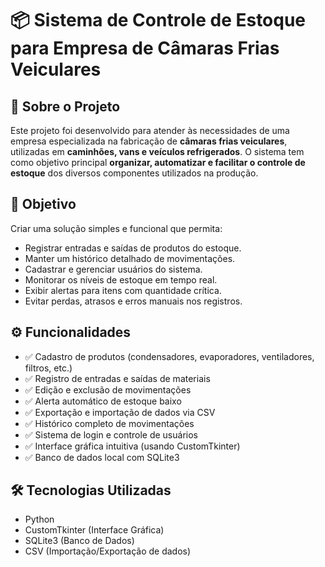 # 📦 Sistema de Controle de Estoque para Empresa de Câmaras Frias Veiculares

## 📌 Sobre o Projeto

Este projeto foi desenvolvido para atender às necessidades de uma empresa especializada na fabricação de **câmaras frias veiculares**, utilizadas em **caminhões, vans e veículos refrigerados**. O sistema tem como objetivo principal **organizar, automatizar e facilitar o controle de estoque** dos diversos componentes utilizados na produção.

## 🎯 Objetivo

Criar uma solução simples e funcional que permita:

- Registrar entradas e saídas de produtos do estoque.
- Manter um histórico detalhado de movimentações.
- Cadastrar e gerenciar usuários do sistema.
- Monitorar os níveis de estoque em tempo real.
- Exibir alertas para itens com quantidade crítica.
- Evitar perdas, atrasos e erros manuais nos registros.

## ⚙️ Funcionalidades

- ✅ Cadastro de produtos (condensadores, evaporadores, ventiladores, filtros, etc.)
- ✅ Registro de entradas e saídas de materiais
- ✅ Edição e exclusão de movimentações
- ✅ Alerta automático de estoque baixo
- ✅ Exportação e importação de dados via CSV
- ✅ Histórico completo de movimentações
- ✅ Sistema de login e controle de usuários
- ✅ Interface gráfica intuitiva (usando CustomTkinter)
- ✅ Banco de dados local com SQLite3

## 🛠️ Tecnologias Utilizadas

- Python
- CustomTkinter (Interface Gráfica)
- SQLite3 (Banco de Dados)
- CSV (Importação/Exportação de dados)

